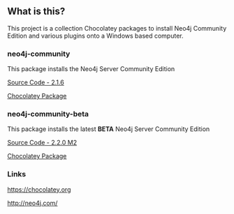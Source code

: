 ## What is this?
This project is a collection Chocolatey packages to install Neo4j Community Edition and various plugins onto a Windows based computer.


### neo4j-community
This package installs the Neo4j Server Community Edition

[Source Code - 2.1.6](neo4j-community-2.1.6/)

[Chocolatey Package](https://chocolatey.org/packages/neo4j-community)


### neo4j-community-beta
This package installs the latest **BETA** Neo4j Server Community Edition

[Source Code - 2.2.0 M2](neo4j-community-beta-2.2.0.2/)

[Chocolatey Package](https://chocolatey.org/packages/neo4j-community-beta)


### Links
https://chocolatey.org

http://neo4j.com/
